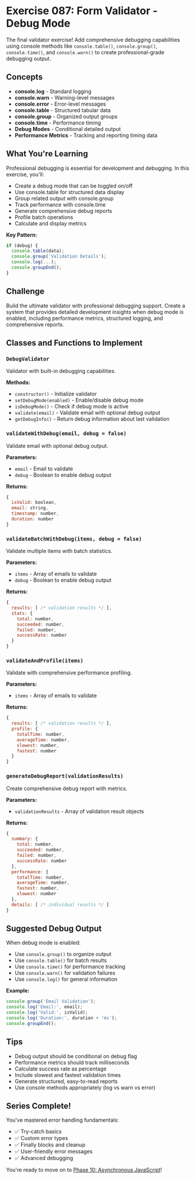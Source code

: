 # Exercise 087: Form Validator - Debug Mode

The final validator exercise! Add comprehensive debugging capabilities using console methods like `console.table()`, `console.group()`, `console.time()`, and `console.warn()` to create professional-grade debugging output.

## Concepts

- **console.log** - Standard logging
- **console.warn** - Warning-level messages
- **console.error** - Error-level messages
- **console.table** - Structured tabular data
- **console.group** - Organized output groups
- **console.time** - Performance timing
- **Debug Modes** - Conditional detailed output
- **Performance Metrics** - Tracking and reporting timing data

## What You're Learning

Professional debugging is essential for development and debugging. In this exercise, you'll:
- Create a debug mode that can be toggled on/off
- Use console.table for structured data display
- Group related output with console.group
- Track performance with console.time
- Generate comprehensive debug reports
- Profile batch operations
- Calculate and display metrics

**Key Pattern:**
```javascript
if (debug) {
  console.table(data);
  console.group('Validation Details');
  console.log(...);
  console.groupEnd();
}
```

## Challenge

Build the ultimate validator with professional debugging support. Create a system that provides detailed development insights when debug mode is enabled, including performance metrics, structured logging, and comprehensive reports.

## Classes and Functions to Implement

### `DebugValidator`
Validator with built-in debugging capabilities.

**Methods:**
- `constructor()` - Initialize validator
- `setDebugMode(enabled)` - Enable/disable debug mode
- `isDebugMode()` - Check if debug mode is active
- `validate(email)` - Validate email with optional debug output
- `getDebugInfo()` - Return debug information about last validation

### `validateWithDebug(email, debug = false)`
Validate email with optional debug output.

**Parameters:**
- `email` - Email to validate
- `debug` - Boolean to enable debug output

**Returns:**
```javascript
{
  isValid: boolean,
  email: string,
  timestamp: number,
  duration: number
}
```

### `validateBatchWithDebug(items, debug = false)`
Validate multiple items with batch statistics.

**Parameters:**
- `items` - Array of emails to validate
- `debug` - Boolean to enable debug output

**Returns:**
```javascript
{
  results: [ /* validation results */ ],
  stats: {
    total: number,
    succeeded: number,
    failed: number,
    successRate: number
  }
}
```

### `validateAndProfile(items)`
Validate with comprehensive performance profiling.

**Parameters:**
- `items` - Array of emails to validate

**Returns:**
```javascript
{
  results: [ /* validation results */ ],
  profile: {
    totalTime: number,
    averageTime: number,
    slowest: number,
    fastest: number
  }
}
```

### `generateDebugReport(validationResults)`
Create comprehensive debug report with metrics.

**Parameters:**
- `validationResults` - Array of validation result objects

**Returns:**
```javascript
{
  summary: {
    total: number,
    succeeded: number,
    failed: number,
    successRate: number
  },
  performance: {
    totalTime: number,
    averageTime: number,
    fastest: number,
    slowest: number
  },
  details: [ /* individual results */ ]
}
```

## Suggested Debug Output

When debug mode is enabled:
- Use `console.group()` to organize output
- Use `console.table()` for batch results
- Use `console.time()` for performance tracking
- Use `console.warn()` for validation failures
- Use `console.log()` for general information

**Example:**
```javascript
console.group('Email Validation');
console.log('Email:', email);
console.log('Valid:', isValid);
console.log('Duration:', duration + 'ms');
console.groupEnd();
```

## Tips

- Debug output should be conditional on debug flag
- Performance metrics should track milliseconds
- Calculate success rate as percentage
- Include slowest and fastest validation times
- Generate structured, easy-to-read reports
- Use console methods appropriately (log vs warn vs error)

## Series Complete!

You've mastered error handling fundamentals:
- ✅ Try-catch basics
- ✅ Custom error types
- ✅ Finally blocks and cleanup
- ✅ User-friendly error messages
- ✅ Advanced debugging

You're ready to move on to [Phase 10: Asynchronous JavaScript](../../#phase-10-asynchronous-javascript)!
